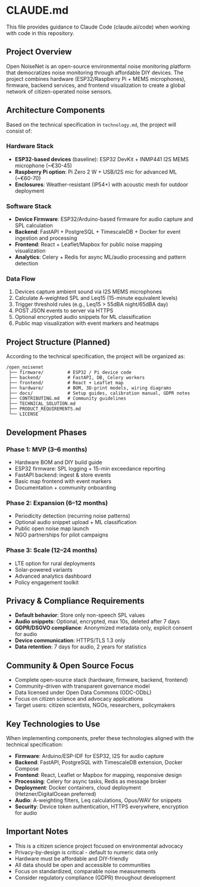 # CLAUDE.md

This file provides guidance to Claude Code (claude.ai/code) when working with code in this repository.

## Project Overview

Open NoiseNet is an open-source environmental noise monitoring platform that democratizes noise monitoring through affordable DIY devices. The project combines hardware (ESP32/Raspberry Pi + MEMS microphones), firmware, backend services, and frontend visualization to create a global network of citizen-operated noise sensors.

## Architecture Components

Based on the technical specification in `technology.md`, the project will consist of:

### Hardware Stack
- **ESP32-based devices** (baseline): ESP32 DevKit + INMP441 I2S MEMS microphone (~€30-45)
- **Raspberry Pi option**: Pi Zero 2 W + USB/I2S mic for advanced ML (~€60-70)
- **Enclosures**: Weather-resistant (IP54+) with acoustic mesh for outdoor deployment

### Software Stack
- **Device Firmware**: ESP32/Arduino-based firmware for audio capture and SPL calculation
- **Backend**: FastAPI + PostgreSQL + TimescaleDB + Docker for event ingestion and processing
- **Frontend**: React + Leaflet/Mapbox for public noise mapping visualization
- **Analytics**: Celery + Redis for async ML/audio processing and pattern detection

### Data Flow
1. Devices capture ambient sound via I2S MEMS microphones
2. Calculate A-weighted SPL and Leq15 (15-minute equivalent levels)
3. Trigger threshold rules (e.g., Leq15 > 55dBA night/65dBA day)
4. POST JSON events to server via HTTPS
5. Optional encrypted audio snippets for ML classification
6. Public map visualization with event markers and heatmaps

## Project Structure (Planned)

According to the technical specification, the project will be organized as:

```
/open_noisenet
 ├── firmware/         # ESP32 / Pi device code
 ├── backend/          # FastAPI, DB, Celery workers
 ├── frontend/         # React + Leaflet map
 ├── hardware/         # BOM, 3D-print models, wiring diagrams
 ├── docs/             # Setup guides, calibration manual, GDPR notes
 ├── CONTRIBUTING.md   # Community guidelines
 ├── TECHNICAL_SOLUTION.md
 ├── PRODUCT_REQUIREMENTS.md
 └── LICENSE
```

## Development Phases

### Phase 1: MVP (3–6 months)
- Hardware BOM and DIY build guide
- ESP32 firmware: SPL logging + 15-min exceedance reporting
- FastAPI backend: ingest & store events
- Basic map frontend with event markers
- Documentation + community onboarding

### Phase 2: Expansion (6–12 months)
- Periodicity detection (recurring noise patterns)
- Optional audio snippet upload + ML classification
- Public open noise map launch
- NGO partnerships for pilot campaigns

### Phase 3: Scale (12–24 months)
- LTE option for rural deployments
- Solar-powered variants
- Advanced analytics dashboard
- Policy engagement toolkit

## Privacy & Compliance Requirements

- **Default behavior**: Store only non-speech SPL values
- **Audio snippets**: Optional, encrypted, max 10s, deleted after 7 days
- **GDPR/DSGVO compliance**: Anonymized metadata only, explicit consent for audio
- **Device communication**: HTTPS/TLS 1.3 only
- **Data retention**: 7 days for audio, 2 years for statistics

## Community & Open Source Focus

- Complete open-source stack (hardware, firmware, backend, frontend)
- Community-driven with transparent governance model
- Data licensed under Open Data Commons (ODC-ODbL)
- Focus on citizen science and advocacy applications
- Target users: citizen scientists, NGOs, researchers, policymakers

## Key Technologies to Use

When implementing components, prefer these technologies aligned with the technical specification:

- **Firmware**: Arduino/ESP-IDF for ESP32, I2S for audio capture
- **Backend**: FastAPI, PostgreSQL with TimescaleDB extension, Docker Compose
- **Frontend**: React, Leaflet or Mapbox for mapping, responsive design
- **Processing**: Celery for async tasks, Redis as message broker
- **Deployment**: Docker containers, cloud deployment (Hetzner/DigitalOcean preferred)
- **Audio**: A-weighting filters, Leq calculations, Opus/WAV for snippets
- **Security**: Device token authentication, HTTPS everywhere, encryption for audio

## Important Notes

- This is a citizen science project focused on environmental advocacy
- Privacy-by-design is critical - default to numeric data only
- Hardware must be affordable and DIY-friendly
- All data should be open and accessible to communities
- Focus on standardized, comparable noise measurements
- Consider regulatory compliance (GDPR) throughout development